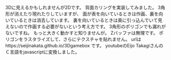 3Dに見えるかもしれませんが2Dです。
背面カリングを実装してみました。
3角形が消えたり現れたりしていますが、
面が表を向いているときは作画、裏を向いているときは消去しています。
裏を向いているときは奥に引っ込んでいて見えないので作画する必要がないという考え方です。
3角形のポリゴンでも漏れがないですね。
もっと大きく動かすと知りませんが。
Zバッファは無理です。
ポリゴンをラスタライズして、さらにテクスチャを貼れません。
urlはhttps://seijinakata.github.io/3Dgamebox
です。
youtubeのEijo TakagiさんのＣ言語をjavascriptに変換しました。
